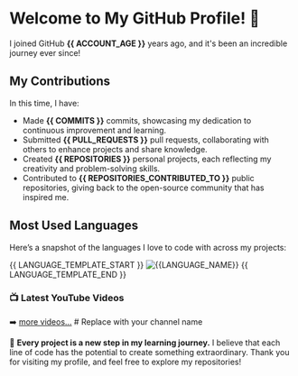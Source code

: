 # Welcome to My GitHub Profile! 🎉

I joined GitHub **{{ ACCOUNT_AGE }}** years ago, and it's been an incredible journey ever since!

## My Contributions
In this time, I have:

- Made **{{ COMMITS }}** commits, showcasing my dedication to continuous improvement and learning.
- Submitted **{{ PULL_REQUESTS }}** pull requests, collaborating with others to enhance projects and share knowledge.
- Created **{{ REPOSITORIES }}** personal projects, each reflecting my creativity and problem-solving skills.
- Contributed to **{{ REPOSITORIES_CONTRIBUTED_TO }}** public repositories, giving back to the open-source community that has inspired me.

## Most Used Languages
Here’s a snapshot of the languages I love to code with across my projects:

{{ LANGUAGE_TEMPLATE_START }}
![{{LANGUAGE_NAME}}](https://img.shields.io/static/v1?style=flat-square&label=%E2%A0%80&color=555&labelColor={{LANGUAGE_COLOR:uri}}&message={{LANGUAGE_NAME:uri}}%EF%B8%B1{{LANGUAGE_PERCENT:uri}}%25)
{{ LANGUAGE_TEMPLATE_END }}

### 📺 Latest YouTube Videos

<!-- YOUTUBE:START -->
<!-- YOUTUBE:END -->
➡️ [more videos...](https://youtube.com/YOUR_CHANNEL_NAME) # Replace with your channel name

🌱 **Every project is a new step in my learning journey.** I believe that each line of code has the potential to create something extraordinary. Thank you for visiting my profile, and feel free to explore my repositories!


<!-- 
Joined Github **{{ ACCOUNT_AGE }}** years ago.

Since then, I have made {{ COMMITS }} commits, submitted {{ PULL_REQUESTS }} pull requests, created {{ REPOSITORIES }} personal projects, and contributed to {{ REPOSITORIES_CONTRIBUTED_TO }} public repositories.

Most used languages across my projects:

{{ LANGUAGE_TEMPLATE_START }}
![{{LANGUAGE_NAME}}](https://img.shields.io/static/v1?style=flat-square&label=%E2%A0%80&color=555&labelColor={{LANGUAGE_COLOR:uri}}&message={{LANGUAGE_NAME:uri}}%EF%B8%B1{{LANGUAGE_PERCENT:uri}}%25)
{{ LANGUAGE_TEMPLATE_END }}
-->

<!-- 
Since then I pushed **{{ COMMITS }}** commits, opened **{{ ISSUES }}** issues, submitted **{{ PULL_REQUESTS }}** pull requests, received **{{ STARS }}** stars across **{{ REPOSITORIES }}** personal projects and contributed to **{{ REPOSITORIES_CONTRIBUTED_TO }}** public repositories.
-->
